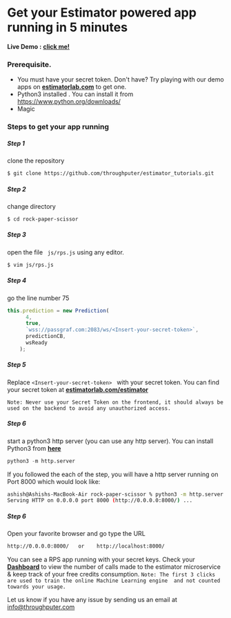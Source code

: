 # Get your Estimator powered app running in 5 minutes
__Live Demo :__  __[click me!](https://estimatorlab.com/rock_paper_scissors/index.html)__

### Prerequisite.

  - You must have your secret token. Don't have? Try playing with our demo apps on __[estimatorlab.com](https://estimatorlab.com/)__ to get one.
  - Python3 installed . You can install it from https://www.python.org/downloads/
  - Magic

### Steps to get your app running

##### Step 1
clone the repository
```sh
$ git clone https://github.com/throughputer/estimator_tutorials.git
```
##### Step 2
change directory
```sh
$ cd rock-paper-scissor
```
##### Step 3
open the file ``` js/rps.js``` using any editor.
```sh
$ vim js/rps.js
```

##### Step 4 
go the line number 75
```js
this.prediction = new Prediction(
      4,
      true,
      `wss://passgraf.com:2083/ws/<Insert-your-secret-token>`,
      predictionCB,
      wsReady
    );
```
##### Step 5
Replace ```<Insert-your-secret-token> ``` with your secret token. 
You can find your secret token at __[estimatorlab.com/estimator](https://estimatorlab.com/estimator)__ 

``` Note: Never use your Secret Token on the frontend, it should always be used on the backend to avoid any unauthorized access. ```
##### Step 6
start a python3 http server (you can use any http server). You can install Python3 from __[here](https://www.python.org/downloads/)__ 
```py
python3 -m http.server
```

If you followed the each of the step, you will have a http server running on Port 8000
which would look like:
```sh
ashish@Ashishs-MacBook-Air rock-paper-scissor % python3 -m http.server
Serving HTTP on 0.0.0.0 port 8000 (http://0.0.0.0:8000/) ...
```
##### Step 6
Open your favorite browser and go type the URL
```sh
http://0.0.0.0:8000/   or    http://localhost:8000/
```
You can see a RPS app running with your secret keys. Check your __[Dashboard](https://estimatorlab.com/dashboard)__ to view the number of calls made to the estimator microservice & keep track of your free credits consumption.
```Note: The first 3 clicks are used to train the online Machine Learning engine  and not counted towards your usage.```

Let us know if you have any issue by sending us an email at info@throughputer.com
